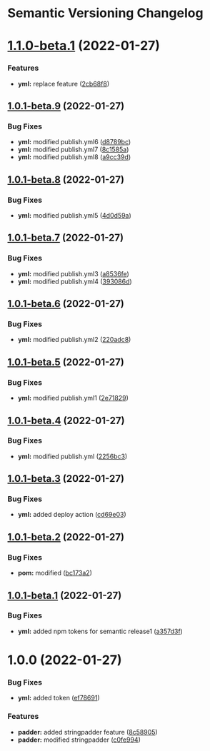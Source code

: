 # Semantic Versioning Changelog

# [1.1.0-beta.1](https://github.com/cmani97/semantic-java/compare/v1.0.1-beta.9...v1.1.0-beta.1) (2022-01-27)


### Features

* **yml:** replace feature ([2cb68f8](https://github.com/cmani97/semantic-java/commit/2cb68f8400558318afe60b0b2f911943a957bc60))

## [1.0.1-beta.9](https://github.com/cmani97/semantic-java/compare/v1.0.1-beta.8...v1.0.1-beta.9) (2022-01-27)


### Bug Fixes

* **yml:** modified publish.yml6 ([d8789bc](https://github.com/cmani97/semantic-java/commit/d8789bc4a27edac3b2061a57159847f0040769d7))
* **yml:** modified publish.yml7 ([8c1585a](https://github.com/cmani97/semantic-java/commit/8c1585a655f3f3d0dd44533c014c643538b854cd))
* **yml:** modified publish.yml8 ([a9cc39d](https://github.com/cmani97/semantic-java/commit/a9cc39d2ae26ac0bb9d275ebd887ab2541ecfc7d))

## [1.0.1-beta.8](https://github.com/cmani97/semantic-java/compare/v1.0.1-beta.7...v1.0.1-beta.8) (2022-01-27)


### Bug Fixes

* **yml:** modified publish.yml5 ([4d0d59a](https://github.com/cmani97/semantic-java/commit/4d0d59ac9b993850e3c51ab5b60f85177c6b0729))

## [1.0.1-beta.7](https://github.com/cmani97/semantic-java/compare/v1.0.1-beta.6...v1.0.1-beta.7) (2022-01-27)


### Bug Fixes

* **yml:** modified publish.yml3 ([a8536fe](https://github.com/cmani97/semantic-java/commit/a8536fef66243691260b2da64c724d9716fd5c53))
* **yml:** modified publish.yml4 ([393086d](https://github.com/cmani97/semantic-java/commit/393086df411ab618e1b044e87963223ed931cd24))

## [1.0.1-beta.6](https://github.com/cmani97/semantic-java/compare/v1.0.1-beta.5...v1.0.1-beta.6) (2022-01-27)


### Bug Fixes

* **yml:** modified publish.yml2 ([220adc8](https://github.com/cmani97/semantic-java/commit/220adc8c16cf16fce84088062642dd3e761d1c52))

## [1.0.1-beta.5](https://github.com/cmani97/semantic-java/compare/v1.0.1-beta.4...v1.0.1-beta.5) (2022-01-27)


### Bug Fixes

* **yml:** modified publish.yml1 ([2e71829](https://github.com/cmani97/semantic-java/commit/2e718291048713bfdcad81e5d9ca7b17fbb877ae))

## [1.0.1-beta.4](https://github.com/cmani97/semantic-java/compare/v1.0.1-beta.3...v1.0.1-beta.4) (2022-01-27)


### Bug Fixes

* **yml:** modified publish.yml ([2256bc3](https://github.com/cmani97/semantic-java/commit/2256bc315719d238b8738d0b34c67378151b38da))

## [1.0.1-beta.3](https://github.com/cmani97/semantic-java/compare/v1.0.1-beta.2...v1.0.1-beta.3) (2022-01-27)


### Bug Fixes

* **yml:** added deploy action ([cd69e03](https://github.com/cmani97/semantic-java/commit/cd69e0324652a64522a5ac79f0db327ba73fa82d))

## [1.0.1-beta.2](https://github.com/cmani97/semantic-java/compare/v1.0.1-beta.1...v1.0.1-beta.2) (2022-01-27)


### Bug Fixes

* **pom:** modified ([bc173a2](https://github.com/cmani97/semantic-java/commit/bc173a2be87a9b7f70530b399450978e4c64dd42))

## [1.0.1-beta.1](https://github.com/cmani97/semantic-java/compare/v1.0.0...v1.0.1-beta.1) (2022-01-27)


### Bug Fixes

* **yml:** added npm tokens for semantic release1 ([a357d3f](https://github.com/cmani97/semantic-java/commit/a357d3f6e31770590fe1a6e8868e1d246198b437))

# 1.0.0 (2022-01-27)


### Bug Fixes

* **yml:** added token ([ef78691](https://github.com/cmani97/semantic-java/commit/ef786912b000e29575669c7d7e298c9fac4d83b3))


### Features

* **padder:** added stringpadder feature ([8c58905](https://github.com/cmani97/semantic-java/commit/8c5890536fea21f4374315c9b3fc588a958584c4))
* **padder:** modified stringpadder ([c0fe994](https://github.com/cmani97/semantic-java/commit/c0fe9944575c2bd246da80cb5057da1556f1f46a))
